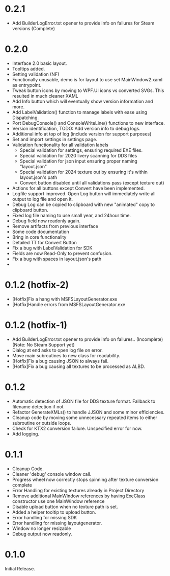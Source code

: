 # 0.2.1
- Add BuilderLogError.txt opener to provide info on failures for Steam versions (Complete)

# 0.2.0
- Interface 2.0 basic layout.
- Tooltips added.
- Setting validation (NF)
- Functionally unusable, demo is for layout to use set MainWindow2.xaml as entrypoint.
- Tweak button icons by moving to WPF.UI icons vs converted SVGs. This resulted in much cleaner XAML
- Add Info button which will eventually show version information and more.
- Add LabelValidation() function to manage labels with ease using Dispatching.
- Port DebugConsole() and ConsoleWriteLine() functions to new interface.
- Version identification, TODO: Add version info to debug logs.
- Additional info at top of log (include version for support purposes)
- Set and import settings in settings page.
- Validation functionality for all validation labels
	- Special validation for settings, ensuring required EXE files.
	- Special validation for 2020 livery scanning for DDS files
	- Special validation for json input ensuring proper naming "layout.json"
	- Special validation for 2024 texture out by ensuring it's within layout.json's path
	- Convert button disabled until all validations pass (except texture out)
- Actions for all buttons except Convert have been implemented.
- Logfile support improved. Open Log button will immediately write all output to log file and open it.
- Debug Log can be copied to clipboard with new "animated" copy to clipboard button.
- Fixed log file naming to use small year, and 24hour time.
- Debug field now readonly again.
- Remove artifacts from previous interface
- Some code documentation
- Bring in core functionality
- Detailed TT for Convert Button
- Fix a bug with LabelValidation for SDK
- Fields are now Read-Only to prevent confusion.
- Fix a bug with spaces in layout.json's path
- 

# 0.1.2 (hotfix-2)
- [Hotfix]Fix a hang with MSFSLayoutGenerator.exe
- [Hotfix]Handle errors from MSFSLayoutGenerator.exe

# 0.1.2 (hotfix-1)
- Add BuilderLogError.txt opener to provide info on failures.. (Incomplete) (Note: No Steam Support yet)
- Dialog at end asks to open log file on error.
- Move main subroutines to new class for readability.
- [Hotfix]Fix a bug causing JSON to always fail.
- [Hotfix]Fix a bug causing all textures to be processed as ALBD.

# 0.1.2
- Automatic detection of JSON file for DDS texture format. Fallback to filename detection if not
- Refactor GenerateXMLs() to handle JJSON and some minor efficiencies.
- Cleanup code by moving some unnecessary repeated items to either subroutine or outside loops.
- Check for KTX2 conversion failure. Unspecified error for now.
- Add logging.

# 0.1.1
- Cleanup Code.
- Cleaner 'debug' console window call.
- Progress wheel now correctly stops spinning after texture conversion complete
- Error Handling for existing textures already in Project Directory
- Remove additional MainWindow references by having ExeClass constructor use one MainWindow reference
- Disable upload button when no texture path is set.
- Added a helper tooltip to upload button.
- Error handling for missing SDK
- Error handling for missing layoutgenerator.
- Window no longer resizable
- Debug output now readonly.

# 0.1.0
Initial Release.